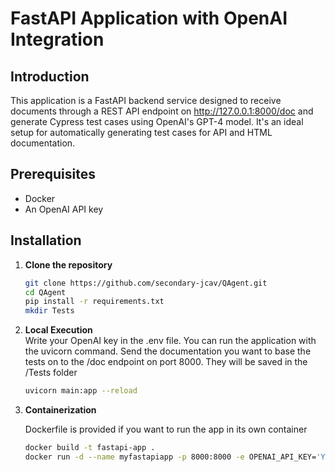 # FastAPI Application with OpenAI Integration

## Introduction

This application is a FastAPI backend service designed to receive documents through a REST API endpoint on http://127.0.0.1:8000/doc and generate Cypress test cases using OpenAI's GPT-4 model. It's an ideal setup for automatically generating test cases for API and HTML documentation.

## Prerequisites

- Docker
- An OpenAI API key

## Installation

1. **Clone the repository**

   ```bash
   git clone https://github.com/secondary-jcav/QAgent.git
   cd QAgent
   pip install -r requirements.txt
   mkdir Tests

2. **Local Execution**   
   Write your OpenAI key in the .env file.
   You can run the application with the uvicorn command.
   Send the documentation you want to base the tests on to the
   /doc endpoint on port 8000. They will be saved in the /Tests folder
   ```bash
   uvicorn main:app --reload

3. **Containerization**
   
   Dockerfile is provided if you want to run the app in its own container
   ```bash
   docker build -t fastapi-app .
   docker run -d --name myfastapiapp -p 8000:8000 -e OPENAI_API_KEY='Your-OpenAI-API-Key' -v $(pwd)/Tests:/usr/src/app/Tests fastapi-app
